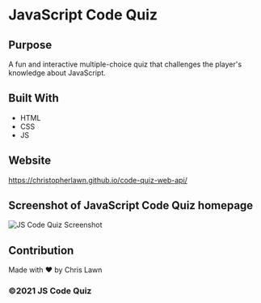# JavaScript Code Quiz

## Purpose
A fun and interactive multiple-choice quiz that challenges the player's knowledge about JavaScript.

## Built With
* HTML
* CSS
* JS

## Website
https://christopherlawn.github.io/code-quiz-web-api/

## Screenshot of JavaScript Code Quiz homepage
![JS Code Quiz Screenshot](https://user-images.githubusercontent.com/91863054/144741123-2596a9b6-0a99-43c2-b21a-7f78dfd36307.PNG)

## Contribution
Made with ❤️ by Chris Lawn

### ©️2021 JS Code Quiz
